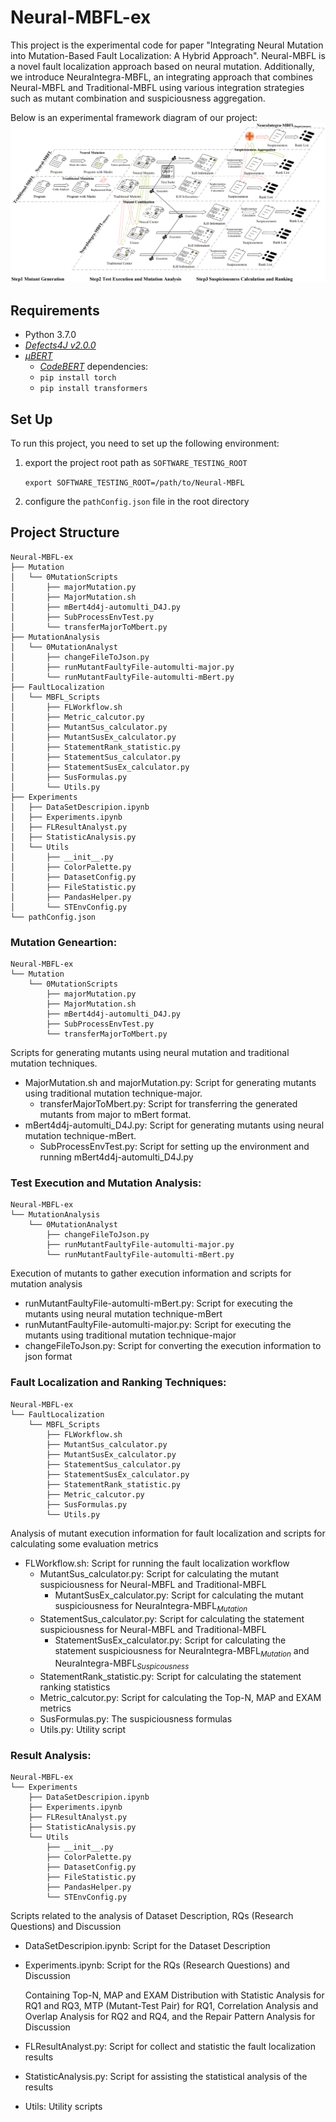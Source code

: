 # Neural-MBFL-ex
This project is the experimental code for paper "Integrating Neural Mutation into Mutation-Based Fault Localization: A Hybrid Approach".
Neural-MBFL is a novel fault localization approach based on neural mutation. 
Additionally, we introduce NeuraIntegra-MBFL, an integrating
approach that combines Neural-MBFL and Traditional-MBFL using various integration strategies such as mutant combination and suspiciousness aggregation.

Below is an experimental framework diagram of our project:
![framework diagram](Neural-MBFL-ex.png)

## Requirements
- Python 3.7.0
- [*Defects4J v2.0.0*](https://github.com/rjust/defects4j/tree/v2.0.0)
- [*μBERT*](https://github.com/rjust/defects4j/tree/v2.0.0)
    - [*CodeBERT*](https://github.com/microsoft/CodeBERT) dependencies:
    - `pip install torch`
    - `pip install transformers`

## Set Up
To run this project, you need to set up the following environment:
1. export the project root path as `SOFTWARE_TESTING_ROOT`

    `export SOFTWARE_TESTING_ROOT=/path/to/Neural-MBFL`

2. configure the `pathConfig.json` file in the root directory

## Project Structure
```
Neural-MBFL-ex
├── Mutation
│   └── 0MutationScripts
│       ├── majorMutation.py
│       ├── MajorMutation.sh
│       ├── mBert4d4j-automulti_D4J.py
│       ├── SubProcessEnvTest.py
│       └── transferMajorToMbert.py
├── MutationAnalysis
│   └── 0MutationAnalyst
│       ├── changeFileToJson.py
│       ├── runMutantFaultyFile-automulti-major.py
│       └── runMutantFaultyFile-automulti-mBert.py
├── FaultLocalization
│   └── MBFL_Scripts
│       ├── FLWorkflow.sh
│       ├── Metric_calcutor.py
│       ├── MutantSus_calculator.py
│       ├── MutantSusEx_calculator.py
│       ├── StatementRank_statistic.py
│       ├── StatementSus_calculator.py
│       ├── StatementSusEx_calculator.py
│       ├── SusFormulas.py
│       └── Utils.py
├── Experiments
│   ├── DataSetDescripion.ipynb
│   ├── Experiments.ipynb
│   ├── FLResultAnalyst.py
│   ├── StatisticAnalysis.py
│   └── Utils
│       ├── __init__.py
│       ├── ColorPalette.py
│       ├── DatasetConfig.py
│       ├── FileStatistic.py
│       ├── PandasHelper.py
│       └── STEnvConfig.py
└── pathConfig.json
```


### Mutation Geneartion:
```
Neural-MBFL-ex
└── Mutation
    └── 0MutationScripts
        ├── majorMutation.py
        ├── MajorMutation.sh
        ├── mBert4d4j-automulti_D4J.py
        ├── SubProcessEnvTest.py
        └── transferMajorToMbert.py
```
Scripts for generating mutants using neural mutation and traditional mutation techniques.
- MajorMutation.sh and majorMutation.py: Script for generating mutants using traditional mutation technique-major.
    - transferMajorToMbert.py: Script for transferring the generated mutants from major to mBert format.
- mBert4d4j-automulti_D4J.py: Script for generating mutants using neural mutation technique-mBert.
    - SubProcessEnvTest.py: Script for setting up the environment and running mBert4d4j-automulti_D4J.py

### Test Execution and Mutation Analysis:
```
Neural-MBFL-ex
└── MutationAnalysis
    └── 0MutationAnalyst
        ├── changeFileToJson.py
        ├── runMutantFaultyFile-automulti-major.py
        └── runMutantFaultyFile-automulti-mBert.py
```
Execution of mutants to gather execution information and scripts for mutation analysis
- runMutantFaultyFile-automulti-mBert.py: Script for executing the mutants using neural mutation technique-mBert
- runMutantFaultyFile-automulti-major.py: Script for executing the mutants using traditional mutation technique-major
- changeFileToJson.py: Script for converting the execution information to json format

### Fault Localization and Ranking Techniques: 
```
Neural-MBFL-ex
└── FaultLocalization
    └── MBFL_Scripts
        ├── FLWorkflow.sh
        ├── MutantSus_calculator.py
        ├── MutantSusEx_calculator.py
        ├── StatementSus_calculator.py
        ├── StatementSusEx_calculator.py
        ├── StatementRank_statistic.py
        ├── Metric_calcutor.py
        ├── SusFormulas.py
        └── Utils.py
```
Analysis of mutant execution information for fault localization and scripts for calculating some evaluation metrics
- FLWorkflow.sh: Script for running the fault localization workflow
    - MutantSus_calculator.py: Script for calculating the mutant suspiciousness for Neural-MBFL and Traditional-MBFL
        - MutantSusEx_calculator.py: Script for calculating the mutant suspiciousness for NeuraIntegra-MBFL<sub>*Mutation*</sub>
    - StatementSus_calculator.py: Script for calculating the statement suspiciousness for Neural-MBFL and Traditional-MBFL
        - StatementSusEx_calculator.py: Script for calculating the statement suspiciousness for NeuraIntegra-MBFL<sub>*Mutation*</sub> and NeuraIntegra-MBFL<sub>*Suspicousness*</sub>
    - StatementRank_statistic.py: Script for calculating the statement ranking statistics
    - Metric_calcutor.py: Script for calculating the Top-N, MAP and EXAM metrics
    - SusFormulas.py: The suspiciousness formulas
    - Utils.py: Utility script


### Result Analysis:
```
Neural-MBFL-ex
└── Experiments
    ├── DataSetDescripion.ipynb
    ├── Experiments.ipynb
    ├── FLResultAnalyst.py
    ├── StatisticAnalysis.py
    └── Utils
        ├── __init__.py
        ├── ColorPalette.py
        ├── DatasetConfig.py
        ├── FileStatistic.py
        ├── PandasHelper.py
        └── STEnvConfig.py
```
Scripts related to the analysis of Dataset Description, RQs (Research Questions) and Discussion
- DataSetDescripion.ipynb: Script for the Dataset Description
- Experiments.ipynb: Script for the RQs (Research Questions) and Discussion

    Containing Top-N, MAP and EXAM Distribution with Statistic Analysis for RQ1 and RQ3, MTP (Mutant-Test Pair) for RQ1, Correlation Analysis and Overlap Analysis for RQ2 and RQ4, and the Repair Pattern Analysis for Discussion
- FLResultAnalyst.py: Script for collect and statistic the fault localization results
- StatisticAnalysis.py: Script for assisting the statistical analysis of the results
- Utils: Utility scripts
